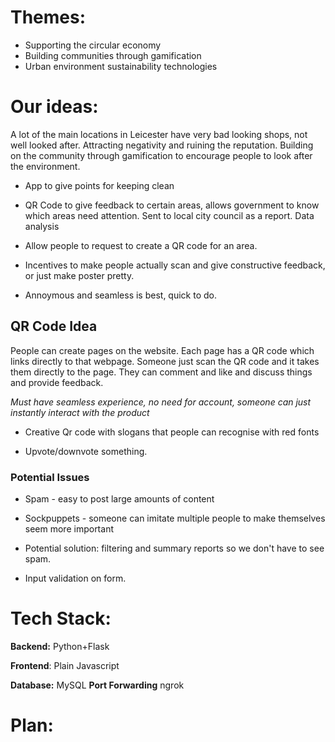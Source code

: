 
# Themes:

- Supporting the circular economy
- Building communities through gamification
- Urban environment sustainability technologies

# Our ideas:

A lot of the main locations in Leicester have very bad looking shops, not well looked after.
Attracting negativity and ruining the reputation.
Building on the community through gamification to encourage people to look after the environment.

* App to give points for keeping clean

* QR Code to give feedback to certain areas, allows government to know which areas need attention. Sent to local city council as a report. Data analysis

* Allow people to request to create a QR code for an area.

* Incentives to make people actually scan and give constructive feedback, or just make poster pretty.
* Annoymous and seamless is best, quick to do.

## QR Code Idea

People can create pages on the website. Each page has a QR code which links directly to that webpage. Someone just scan the QR code and it takes them directly to the page. They can comment and like and discuss things and provide feedback.

*Must have seamless experience, no need for account, someone can just instantly interact with the product*

* Creative Qr code with slogans that people can recognise with red fonts  

* Upvote/downvote something.

### Potential Issues

* Spam - easy to post large amounts of content
* Sockpuppets - someone can imitate multiple people to make themselves seem more important

* Potential solution: filtering and summary reports so we don't have to see spam.
* Input validation on form.

# Tech Stack:

**Backend:** Python+Flask

**Frontend**: Plain Javascript

**Database:** MySQL
**Port Forwarding** ngrok

# Plan:



